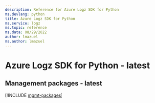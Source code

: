 ```yaml
---
description: Reference for Azure Logz SDK for Python
ms.devlang: python
title: Azure Logz SDK for Python
ms.service: logz
ms.topic: reference
ms.data: 08/29/2022
author: lmazuel
ms.author: lmazuel
---
```

# Azure Logz SDK for Python - latest

## Management packages - latest
[!INCLUDE [mgmt-packages](logz-mgmt-index.md)]